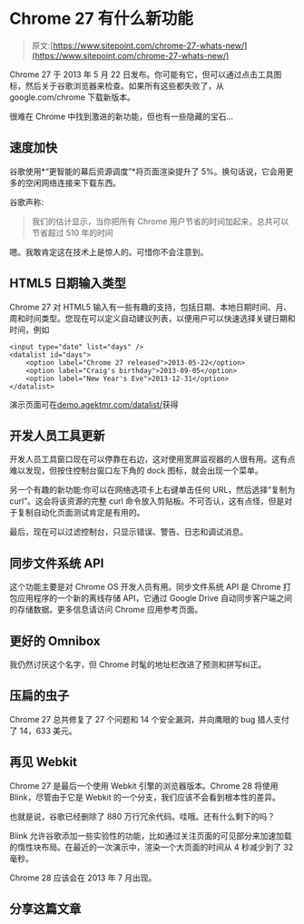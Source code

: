 # Chrome 27 有什么新功能

> 原文:[https://www.sitepoint.com/chrome-27-whats-new/](https://www.sitepoint.com/chrome-27-whats-new/)

Chrome 27 于 2013 年 5 月 22 日发布。你可能有它，但可以通过点击工具图标，然后关于谷歌浏览器来检查。如果所有这些都失败了，从 google.com/chrome 下载新版本。

很难在 Chrome 中找到激进的新功能，但也有一些隐藏的宝石…

## 速度加快

谷歌使用*“更智能的幕后资源调度”*将页面渲染提升了 5%。换句话说，它会用更多的空闲网络连接来下载东西。

谷歌声称:

> 我们的估计显示，当你把所有 Chrome 用户节省的时间加起来，总共可以节省超过 510 年的时间

嗯。我敢肯定这在技术上是惊人的。可惜你不会注意到。

## HTML5 日期输入类型

Chrome 27 对 HTML5 输入有一些有趣的支持，包括日期、本地日期时间、月、周和时间类型。您现在可以定义自动建议列表，以便用户可以快速选择关键日期和时间，例如

```
<input type="date" list="days" />
<datalist id="days">
	<option label="Chrome 27 released">2013-05-22</option>
	<option label="Craig's birthday">2013-09-05</option>
	<option label="New Year's Eve">2013-12-31</option>
</datalist>
```

演示页面可在[demo.agektmr.com/datalist/](http://demo.agektmr.com/datalist/)获得

## 开发人员工具更新

开发人员工具窗口现在可以停靠在右边，这对使用宽屏监视器的人很有用。这有点难以发现，但按住控制台窗口左下角的 dock 图标，就会出现一个菜单。

另一个有趣的新功能:你可以在网络选项卡上右键单击任何 URL，然后选择“复制为 curl”。这会将该资源的完整 curl 命令放入剪贴板。不可否认，这有点怪，但是对于复制自动化页面测试肯定是有用的。

最后，现在可以过滤控制台，只显示错误、警告、日志和调试消息。

## 同步文件系统 API

这个功能主要是对 Chrome OS 开发人员有用。同步文件系统 API 是 Chrome 打包应用程序的一个新的离线存储 API，它通过 Google Drive 自动同步客户端之间的存储数据。更多信息请访问 Chrome 应用参考页面。

## 更好的 Omnibox

我仍然讨厌这个名字，但 Chrome 时髦的地址栏改进了预测和拼写纠正。

## 压扁的虫子

Chrome 27 总共修复了 27 个问题和 14 个安全漏洞，并向鹰眼的 bug 猎人支付了 14，633 美元。

## 再见 Webkit

Chrome 27 是最后一个使用 Webkit 引擎的浏览器版本。Chrome 28 将使用 Blink，尽管由于它是 Webkit 的一个分支，我们应该不会看到根本性的差异。

也就是说，谷歌已经删除了 880 万行冗余代码。哇哦。还有什么剩下的吗？

Blink 允许谷歌添加一些实验性的功能，比如通过关注页面的可见部分来加速加载的惰性块布局。在最近的一次演示中，渲染一个大页面的时间从 4 秒减少到了 32 毫秒。

Chrome 28 应该会在 2013 年 7 月出现。

## 分享这篇文章